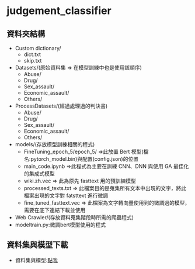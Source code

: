 # judgement_classifier

## 資料夾結構
- Custom dictionary/
    - dict.txt
    - skip.txt
- Datasets/(原始資料集 => 在模型訓練中也是使用該順序)
    - Abuse/
    - Drug/
    - Sex_assault/
    - Economic_assault/
    - Others/
- ProcessDatasets/(經過處理過的判決書)
    - Abuse/
    - Drug/
    - Sex_assault/
    - Economic_assault/
    - Others/
- models/(存放模型訓練相關的程式)
    - FineTuning_epoch_5/epoch_5/ =>此放置 Bert 模型(檔名:pytorch_model.bin)與配置(config.json)的位置
    - main_code.ipynb =>此程式為主要在訓練 CNN、DNN 與使用 GA 最佳化的集成式模型
    - wiki.zh.vec => 此為原先 fasttext 用的預訓練模型
    - processed_texts.txt => 此檔案目的是蒐集所有文本中出現的文字，將此檔案出現的文字對 fatsttext 進行微調
    - fine_tuned_fasttext.vec => 此檔案為文字轉向量使用到的微調過的模型，需要在底下連結下載並使用
- Web Crawler/(存放資料蒐集階段時所需的爬蟲程式)
- modeltrain.py:微調bert模型使用的程式

## 資料集與模型下載
- 資料集與模型:[點我](https://drive.google.com/drive/folders/1-1IKG4gM4O_JvNAnw-y0W9_kwmLgGKGM?usp=sharing)
